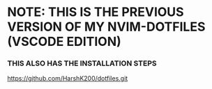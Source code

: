 # NOTE: THIS IS THE PREVIOUS VERSION OF MY NVIM-DOTFILES (VSCODE EDITION)
### THIS ALSO HAS THE INSTALLATION STEPS
https://github.com/HarshK200/dotfiles.git
